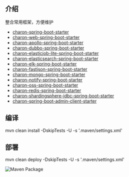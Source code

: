 ## 介绍

整合常用框架，方便维护


* [charon-spring-boot-starter](./charon-spring-boot-starters/charon-spring-boot-starter) 
* [charon-web-spring-boot-starter](./charon-spring-boot-starters/charon-web-spring-boot-starter) 
* [charon-apollo-spring-boot-starter](./charon-spring-boot-starters/charon-apollo-spring-boot-starter) 
* [charon-dubbo-spring-boot-starter](./charon-spring-boot-starters/charon-dubbo-spring-boot-starter) 
* [charon-elasticjob-lite-spring-boot-starter](./charon-spring-boot-starters/charon-elasticjob-lite-spring-boot-starter) 
* [charon-elasticsearch-spring-boot-starter](./charon-spring-boot-starters/charon-elasticsearch-spring-boot-starter) 
* [charon-elk-spring-boot-starter](./charon-spring-boot-starters/charon-elk-spring-boot-starter) 
* [charon-fastjson-spring-boot-starter](./charon-spring-boot-starters/charon-fastjson-spring-boot-starter) 
* [charon-mongo-spring-boot-starter](./charon-spring-boot-starters/charon-mongo-spring-boot-starter) 
* [charon-notify-spring-boot-starter](./charon-spring-boot-starters/charon-notify-spring-boot-starter) 
* [charon-oss-spring-boot-starter](./charon-spring-boot-starters/charon-oss-spring-boot-starter) 
* [charon-redis-spring-boot-starter](./charon-spring-boot-starters/charon-redis-spring-boot-starter) 
* [charon-shardingsphere-jdbc-spring-boot-starter](./charon-spring-boot-starters/charon-shardingsphere-jdbc-spring-boot-starter) 
* [charon-spring-boot-admin-client-starter](./charon-spring-boot-starters/charon-spring-boot-admin-client-starter) 

## 编译

mvn clean install -DskipTests -U -s '.maven/settings.xml'

## 部署

mvn clean deploy -DskipTests -U -s '.maven/settings.xml'

![Maven Package](https://github.com/harvies/charon/workflows/Maven%20Package/badge.svg)